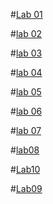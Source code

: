 #[Lab 01](https://github.com/2303A51638/AIML-LAB/blob/main/LAB_1.ipynb)

#[lab 02](https://github.com/2303A51638/AIML-LAB/blob/main/LAB_2.ipynb)

#[lab 03](https://github.com/2303A51638/AIML-LAB/blob/main/LAB_3.ipynb)

#[lab 04](https://github.com/2303A51638/AIML-LAB/blob/main/LAB_4.ipynb)

#[lab 05](https://github.com/2303A51638/AIML-LAB/blob/main/LAB_5.ipynb)

#[lab 06](https://github.com/2303A51638/AIML-LAB/blob/main/AIML%20LAB06.ipynb)

#[lab 07](https://github.com/2303A51638/AIML-LAB/blob/main/Lab%2007.ipynb)
 
#[lab08]( https://github.com/2303A51638/AIML-LAB/blob/main/Untitled16.ipynb)

#[Lab10](https://github.com/2303A51638/AIML-LAB/blob/main/AIML%20LAB10.ipynb)

#[Lab09](https://github.com/2303A51638/AIML-LAB/blob/main/AIML%20LAB09.ipynb)
